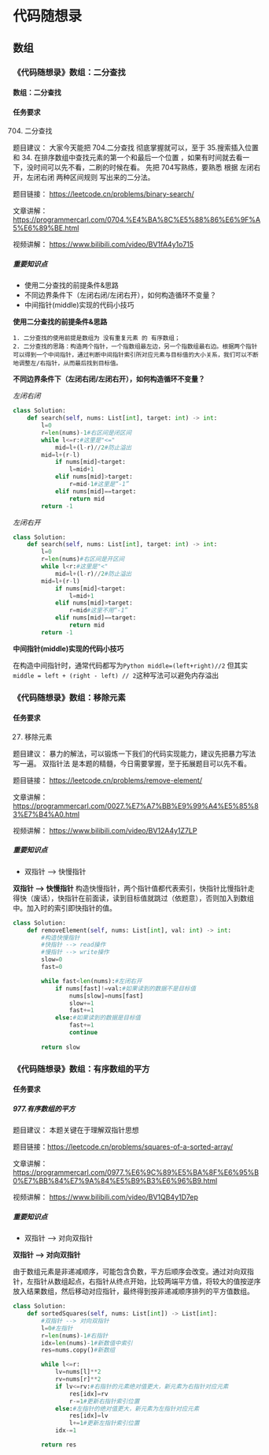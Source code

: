 # 代码随想录
## 数组
### 《代码随想录》数组：二分查找
#### 数组：二分查找
#### 任务要求
704. 二分查找

题目建议： 大家今天能把 704.二分查找 彻底掌握就可以，至于 35.搜索插入位置 和 34. 在排序数组中查找元素的第一个和最后一个位置 ，如果有时间就去看一下，没时间可以先不看，二刷的时候在看。
先把 704写熟练，要熟悉 根据 左闭右开，左闭右闭 两种区间规则 写出来的二分法。

题目链接： https://leetcode.cn/problems/binary-search/ 

文章讲解： https://programmercarl.com/0704.%E4%BA%8C%E5%88%86%E6%9F%A5%E6%89%BE.html 

视频讲解： https://www.bilibili.com/video/BV1fA4y1o715
##### 重要知识点
- 使用二分查找的前提条件&思路
- 不同边界条件下（左闭右闭/左闭右开），如何构造循环不变量？
- 中间指针(middle)实现的代码小技巧

**使用二分查找的前提条件&思路**

	1. 二分查找的使用前提是数组为 没有重复元素 的 有序数组；
	2. 二分查找的思路：构造两个指针，一个指数组最左边，另一个指数组最右边。根据两个指针可以得到一个中间指针，通过判断中间指针索引所对应元素与目标值的大小关系，我们可以不断地调整左/右指针，从而最后找到目标值。
	
**不同边界条件下（左闭右闭/左闭右开），如何构造循环不变量？**

*左闭右闭*
```Python 
class Solution:
    def search(self, nums: List[int], target: int) -> int:
        l=0
        r=len(nums)-1#右区间是闭区间
        while l<=r:#这里是"<="
            mid=l+(l-r)//2#防止溢出
	    mid=l+(r-l)
            if nums[mid]<target:
                l=mid+1
            elif nums[mid]>target:
                r=mid-1#这里是“-1”
            elif nums[mid]==target:
                return mid
        return -1
```
*左闭右开*
```Python 
class Solution:
    def search(self, nums: List[int], target: int) -> int:
        l=0
        r=len(nums)#右区间是开区间
        while l<r:#这里是"<"
            mid=l+(l-r)//2#防止溢出
	    mid=l+(r-l)
            if nums[mid]<target:
                l=mid+1
            elif nums[mid]>target:
                r=mid#这里不用“-1”
            elif nums[mid]==target:
                return mid
        return -1
```
**中间指针(middle)实现的代码小技巧**

在构造中间指针时，通常代码都写为```Python middle=(left+right)//2```
但其实```middle = left + (right - left) // 2```这种写法可以避免内存溢出


### 《代码随想录》数组：移除元素
#### 任务要求
27. 移除元素

题目建议：
暴力的解法，可以锻炼一下我们的代码实现能力，建议先把暴力写法写一遍。 双指针法 是本题的精髓，今日需要掌握，至于拓展题目可以先不看。

题目链接： https://leetcode.cn/problems/remove-element/  

文章讲解： https://programmercarl.com/0027.%E7%A7%BB%E9%99%A4%E5%85%83%E7%B4%A0.html 

视频讲解： https://www.bilibili.com/video/BV12A4y1Z7LP
##### 重要知识点
- 双指针 --> 快慢指针

**双指针 --> 快慢指针**
构造快慢指针，两个指针值都代表索引，快指针比慢指针走得快（废话），快指针在前面读，读到目标值就跳过（依题意），否则加入到数组中。加入时的索引即快指针的值。

```Python 
class Solution:
    def removeElement(self, nums: List[int], val: int) -> int:
        #构造快慢指针
        #快指针 --> read操作
        #慢指针 --> write操作
        slow=0
        fast=0

        while fast<len(nums):#左闭右开
            if nums[fast]!=val:#如果读到的数据不是目标值
                nums[slow]=nums[fast]
                slow+=1
                fast+=1
            else:#如果读到的数据是目标值
                fast+=1
                continue
            
        return slow
```

### 《代码随想录》数组：有序数组的平方
#### 任务要求
##### 977.有序数组的平方


题目建议： 本题关键在于理解双指针思想 

题目链接：https://leetcode.cn/problems/squares-of-a-sorted-array/ 

文章讲解：https://programmercarl.com/0977.%E6%9C%89%E5%BA%8F%E6%95%B0%E7%BB%84%E7%9A%84%E5%B9%B3%E6%96%B9.html 

视频讲解： https://www.bilibili.com/video/BV1QB4y1D7ep
##### 重要知识点
- 双指针 --> 对向双指针

**双指针 --> 对向双指针**

由于数组元素是非递减顺序，可能包含负数，平方后顺序会改变。通过对向双指针，左指针从数组起点，右指针从终点开始，比较两端平方值，将较大的值按逆序放入结果数组，然后移动对应指针，最终得到按非递减顺序排列的平方值数组。

```Python 
class Solution:
    def sortedSquares(self, nums: List[int]) -> List[int]:
        #双指针 --> 对向双指针
        l=0#左指针
        r=len(nums)-1#右指针
        idx=len(nums)-1#新数值中索引
        res=nums.copy()#新数组

        while l<=r:
            lv=nums[l]**2
            rv=nums[r]**2
            if lv<=rv:#右指针的元素绝对值更大，新元素为右指针对应元素
                res[idx]=rv
                r-=1#更新右指针索引位置
            else:#左指针的绝对值更大，新元素为左指针对应元素
                res[idx]=lv
                l+=1#更新左指针索引位置
            idx-=1

        return res
```

